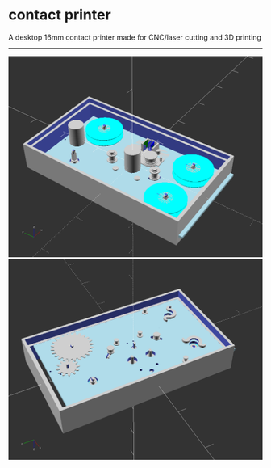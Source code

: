 # contact printer

A desktop 16mm contact printer made for CNC/laser cutting and 3D printing

---

![contact printer render](https://github.com/sixteenmillimeter/contact_printer/blob/master/img/contact_printer?raw=true)
![contact printer render - bottom](https://github.com/sixteenmillimeter/contact_printer/blob/master/img/contact_printer_2?raw=true)
